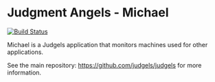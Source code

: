# Judgment Angels - Michael

[![Build Status](https://travis-ci.org/judgels/michael.svg?branch=master)](https://travis-ci.org/judgels/michael)

Michael is a Judgels application that monitors machines used for other applications.

See the main repository: https://github.com/judgels/judgels for more information.
